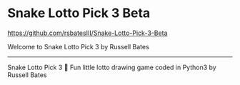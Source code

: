 # Snake Lotto Pick 3 Beta
https://github.com/rsbatesIII/Snake-Lotto-Pick-3-Beta

 
Welcome to Snake Lotto Pick 3 by Russell Bates
_____________________________________________________________________________________________________

Snake Lotto Pick 3 🐍 
Fun little lotto drawing game coded in Python3 by Russell Bates 

